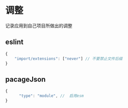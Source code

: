 # 调整

记录应用到自己项目所做出的调整

## eslint

```js
{
    "import/extensions": ["never"] // 不要禁止文件后缀
}
```


## pacageJson
```js
{
      "type": "module", //  启用esm
}
```